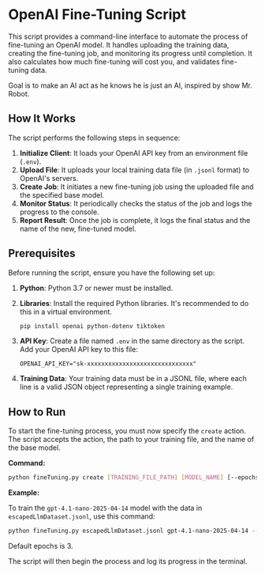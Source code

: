 # OpenAI Fine-Tuning Script

This script provides a command-line interface to automate the process of fine-tuning an OpenAI model. 
It handles uploading the training data, creating the fine-tuning job, and monitoring its progress until completion.
It also calculates how much fine-tuning will cost you, and validates fine-tuning data.

Goal is to make an AI act as he knows he is just an AI, inspired by show Mr. Robot.

## How It Works

The script performs the following steps in sequence:

1.  **Initialize Client**: It loads your OpenAI API key from an environment file (`.env`).
2.  **Upload File**: It uploads your local training data file (in `.jsonl` format) to OpenAI's servers.
3.  **Create Job**: It initiates a new fine-tuning job using the uploaded file and the specified base model.
4.  **Monitor Status**: It periodically checks the status of the job and logs the progress to the console.
5.  **Report Result**: Once the job is complete, it logs the final status and the name of the new, fine-tuned model.

## Prerequisites

Before running the script, ensure you have the following set up:

1.  **Python**: Python 3.7 or newer must be installed.
2.  **Libraries**: Install the required Python libraries. It's recommended to do this in a virtual environment.

    ```bash
    pip install openai python-dotenv tiktoken
    ```

3.  **API Key**: Create a file named `.env` in the same directory as the script. Add your OpenAI API key to this file:

    ```
    OPENAI_API_KEY="sk-xxxxxxxxxxxxxxxxxxxxxxxxxxxxxx"
    ```

4.  **Training Data**: Your training data must be in a JSONL file, where each line is a valid JSON object 
representing a single training example.

## How to Run

To start the fine-tuning process, you must now specify the `create` action. The script accepts the action, 
the path to your training file, and the name of the base model.

**Command:**

```bash
python fineTuning.py create [TRAINING_FILE_PATH] [MODEL_NAME] [--epochs NUMBER]
```

**Example:**

To train the `gpt-4.1-nano-2025-04-14` model with the data in `escapedLlmDataset.jsonl`, use this command:

```bash
python fineTuning.py escapedLlmDataset.jsonl gpt-4.1-nano-2025-04-14 --epochs 5
```

Default epochs is 3.

The script will then begin the process and log its progress in the terminal.